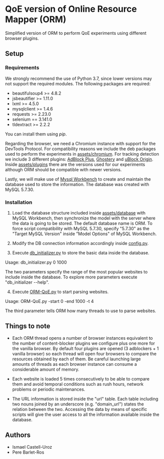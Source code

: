 # QoE version of Online Resource Mapper (ORM)
Simplified version of ORM to perform QoE experiments using different browser plugins.

## Setup
### Requirements
We strongly recommend the use of Python 3.7, since lower versions may not support the required modules.
The following packages are required:
* beautifulsoup4 >= 4.8.2
* jsbeautifier >= 1.11.0
* lxml >= 4.5.0
* mysqlclient >= 1.4.6
* requests >= 2.23.0
* selenium == 3.141.0
* tldextract >= 2.2.2

You can install them using *pip*.

Regarding the browser, we need a Chromium instance with support for the DevTools Protocol. For compatibility reasons we include the deb packages used to perform the experiments in [assets/chromium](assets/chromium). For tracking detection we include 3 different plugins: [AdBlock Plus](https://adblockplus.org), [Ghostery](https://www.ghostery.com/) and [uBlock Origin](https://chrome.google.com/webstore/detail/ublock-origin/cjpalhdlnbpafiamejdnhcphjbkeiagm?hl=es). Inside [assets/plugins](assets/plugins) there are the versions used for our experiments although ORM should be compatible with newer versions. 


Lastly, we will make use of [Mysql Workbench](https://www.mysql.com/products/workbench/) to create and maintain the database used to store the information. The database was created with MySQL 5.7.30.

### Installation
1) Load the database structure included inside [assets/database](assets/database) with MySQL Workbench, then synchronize the model with the server where the data is going to be stored. The default database name is ORM. To force script compatibility with MySQL 5.7.30, specify "5.7.30" as the "Target MySQL Version" inside "Model Options" of MySQL Workbench.

2) Modify the DB connection information accordingly inside [config.py](config.py).

3) Execute [db_initializer.py](code/db_initializer.py) to store the basic data inside the database.

Usage: db_initializer.py 0 1000

The two parameters specify the range of the most popular websites to include inside the database. 
To explore more parameters execute "db_initializer --help".

4) Execute [ORM-QoE.py](code/ORM-QoE.py) to start parsing websites.

Usage: ORM-QoE.py -start 0 -end 1000 -t 4

The third parameter tells ORM how many threads to use to parse websites. 

## Things to note

* Each ORM thread opens a number of browser instances equivalent to the number of content-blocker plugins we configure plus one more for the vanilla browser. By default four plugins are opened (3 adblockers + 1 vanilla browser) so each thread will open four browsers to compare the resources obtained by each of them. Be careful launching large amounts of threads as each browser instance can consume a considerable amount of memory.

* Each website is loaded 5 times consecutively to be able to compare them and avoid temporal conditions such as rush hours, network problems or periodic maintenances.

* The URL information is stored inside the "url" table. Each table including two nouns joined by an underscore (e.g. "domain_url") states the relation between the two. Accessing the data by means of specific scripts will give the user access to all the information available inside the database.

## Authors
* Ismael Castell-Uroz
* Pere Barlet-Ros
